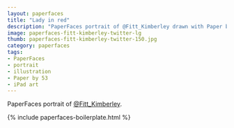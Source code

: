 ```yaml
---
layout: paperfaces
title: "Lady in red"
description: "PaperFaces portrait of @Fitt_Kimberley drawn with Paper by 53 on an iPad."
image: paperfaces-fitt-kimberley-twitter-lg
thumb: paperfaces-fitt-kimberley-twitter-150.jpg
category: paperfaces
tags: 
- PaperFaces
- portrait
- illustration
- Paper by 53
- iPad art
---
```


PaperFaces portrait of [@Fitt_Kimberley](http://twitter.com/Fitt_Kimberley).

{% include paperfaces-boilerplate.html %}